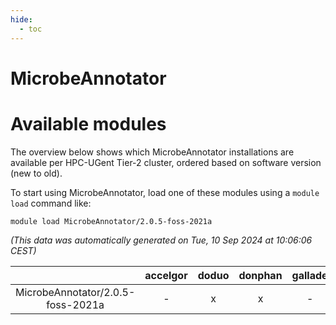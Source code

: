 ```yaml
---
hide:
  - toc
---
```


MicrobeAnnotator
================

# Available modules


The overview below shows which MicrobeAnnotator installations are available per HPC-UGent Tier-2 cluster, ordered based on software version (new to old).

To start using MicrobeAnnotator, load one of these modules using a `module load` command like:

```shell
module load MicrobeAnnotator/2.0.5-foss-2021a
```

*(This data was automatically generated on Tue, 10 Sep 2024 at 10:06:06 CEST)*  

| |accelgor|doduo|donphan|gallade|joltik|shinx|skitty|
| :---: | :---: | :---: | :---: | :---: | :---: | :---: | :---: |
|MicrobeAnnotator/2.0.5-foss-2021a|-|x|x|-|x|-|x|
